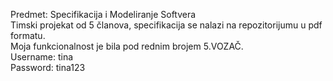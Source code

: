 Predmet: Specifikacija i Modeliranje Softvera <br>
Timski projekat od 5 članova, specifikacija se nalazi na repozitorijumu u pdf formatu.<br>
Moja funkcionalnost je bila pod rednim brojem 5.VOZAČ.<br>
Username: tina<br>
Password: tina123<br>
